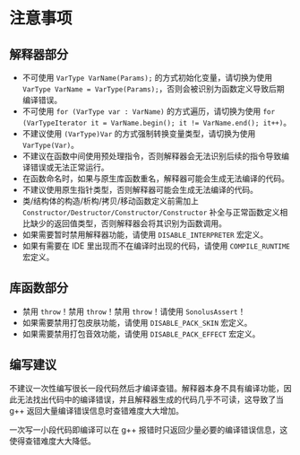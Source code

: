 # 注意事项

## 解释器部分

- 不可使用 `VarType VarName(Params);` 的方式初始化变量，请切换为使用 `VarType VarName = VarType(Params);`，否则会被识别为函数定义导致后期编译错误。
- 不可使用 `for (VarType var : VarName)` 的方式遍历，请切换为使用 `for (VarTypeIterator it = VarName.begin(); it != VarName.end(); it++)`。
- 不建议使用 `(VarType)Var` 的方式强制转换变量类型，请切换为使用 `VarType(Var)`。
- 不建议在函数中间使用预处理指令，否则解释器会无法识别后续的指令导致编译错误或无法正常运行。
- 在函数命名时，如果与原生库函数重名，解释器可能会生成无法编译的代码。
- 不建议使用原生指针类型，否则解释器可能会生成无法编译的代码。
- 类/结构体的构造/析构/拷贝/移动函数定义前需加上 `Constructor/Destructor/Constructor/Constructor` 补全与正常函数定义相比缺少的返回值类型，否则解释器会将其识别为函数调用。
- 如果需要暂时禁用解释器功能，请使用 `DISABLE_INTERPRETER` 宏定义。
- 如果有需要在 IDE 里出现而不在编译时出现的代码，请使用 `COMPILE_RUNTIME` 宏定义。

## 库函数部分

- 禁用 `throw`！禁用 `throw`！禁用 `throw`！请使用 `SonolusAssert`！
- 如果需要禁用打包皮肤功能，请使用 `DISABLE_PACK_SKIN` 宏定义。
- 如果需要禁用打包音效功能，请使用 `DISABLE_PACK_EFFECT` 宏定义。

## 编写建议

不建议一次性编写很长一段代码然后才编译查错。解释器本身不具有编译功能，因此无法找出代码中的编译错误，并且解释器生成的代码几乎不可读，这导致了当 g++ 返回大量编译错误信息时查错难度大大增加。

一次写一小段代码即编译可以在 g++ 报错时只返回少量必要的编译错误信息，这使得查错难度大大降低。